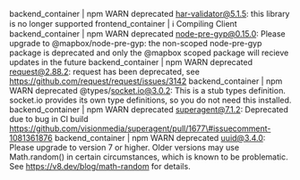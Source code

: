 backend_container   | npm WARN deprecated har-validator@5.1.5: this library is no longer supported
frontend_container  | ℹ Compiling Client
backend_container   | npm WARN deprecated node-pre-gyp@0.15.0: Please upgrade to @mapbox/node-pre-gyp: the non-scoped node-pre-gyp package is deprecated and only the @mapbox scoped package will recieve updates in the future
backend_container   | npm WARN deprecated request@2.88.2: request has been deprecated, see https://github.com/request/request/issues/3142
backend_container   | npm WARN deprecated @types/socket.io@3.0.2: This is a stub types definition. socket.io provides its own type definitions, so you do not need this installed.
backend_container   | npm WARN deprecated superagent@7.1.2: Deprecated due to bug in CI build https://github.com/visionmedia/superagent/pull/1677\#issuecomment-1081361876
backend_container   | npm WARN deprecated uuid@3.4.0: Please upgrade  to version 7 or higher.  Older versions may use Math.random() in certain circumstances, which is known to be problematic.  See https://v8.dev/blog/math-random for details.
